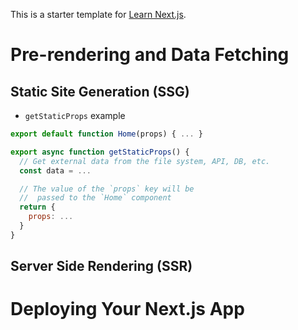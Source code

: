 This is a starter template for [Learn Next.js](https://nextjs.org/learn).

# Pre-rendering and Data Fetching

## Static Site Generation (SSG)

- `getStaticProps` example

```js
export default function Home(props) { ... }

export async function getStaticProps() {
  // Get external data from the file system, API, DB, etc.
  const data = ...

  // The value of the `props` key will be
  //  passed to the `Home` component
  return {
    props: ...
  }
}
```

## Server Side Rendering (SSR)

# Deploying Your Next.js App
